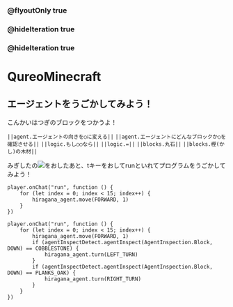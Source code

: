 ### @flyoutOnly true
### @hideIteration true
### @hideIteration true
# QureoMinecraft

## エージェントをうごかしてみよう！

こんかいはつぎのブロックをつかうよ！

``||agent.エージェントの向きを○に変える||``
``||agent.エージェントにどんなブロックか○を確認させる||``
``||logic.もし○○なら||``
``||logic.=||``
``||blocks.丸石||``
``||blocks.樫(かし)の木材||``

みぎしたの![](https://raw.githubusercontent.com/camp-minecraft/TechkidsCampTutorial/master/images/playbutton.png)をおしたあと、tキーをおしてrunといれてプログラムをうごかしてみよう！

```template
player.onChat("run", function () {
    for (let index = 0; index < 15; index++) {
        hiragana_agent.move(FORWARD, 1)
    }
})
```
```ghost
player.onChat("run", function () {
    for (let index = 0; index < 15; index++) {
        hiragana_agent.move(FORWARD, 1)
        if (agentInspectDetect.agentInspect(AgentInspection.Block, DOWN) == COBBLESTONE) {
            hiragana_agent.turn(LEFT_TURN)
        }
        if (agentInspectDetect.agentInspect(AgentInspection.Block, DOWN) == PLANKS_OAK) {
            hiragana_agent.turn(RIGHT_TURN)
        }
    }
})
```